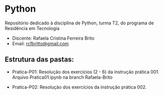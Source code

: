 # Python
Repositório dedicado à disciplina de Python, turma T2, do programa de Residência em Tecnologia

- Discente: Rafaela Cristina Ferreira Brito
- Email: rcfbritto@gmail.com

## Estrutura das pastas:
- Pratica-P01: Resolução dos exercícios (2 - 6) da instrução prática 001.
Arquivo Pratica01.ipynb na branch Rafaela-Brito

- Pratica-P02: Resolução dos exercícios da instrução prática 002.